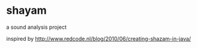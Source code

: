 shayam
======

a sound analysis project

inspired by
http://www.redcode.nl/blog/2010/06/creating-shazam-in-java/
